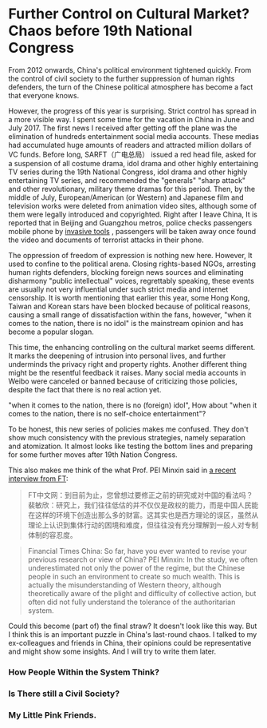 # Further Control on Cultural Market? Chaos before 19th National Congress

From 2012 onwards, China's political environment tightened quickly. From the control of civil society to the further suppression of human rights defenders, the turn of the Chinese political atmosphere has become a fact that everyone knows.

However, the progress of this year is surprising. Strict control has spread in a more visible way. I spent some time for the vacation in China in June and July 2017. The first news I received after getting off the plane was the elimination of hundreds entertainment social media accounts. These medias had accumulated huge amounts of readers and attracted million dollars of VC funds. Before long, SARFT（广电总局） issued a red head file, asked for a suspension of  all costume drama, idol drama and other highly entertaining TV series during the 19th National Congress, idol drama and other highly entertaining TV series, and recommended the "generals" "sharp attack" and other revolutionary, military theme dramas for this period. Then, by the middle of July, European/American (or Western) and Japanese film and television works were deleted from animation video sites, although some of them were legally introduced and copyrighted. Right after I leave China, It is reported that in Beijing and Guangzhou metros, police checks passengers mobile phone by [invasive tools]() , passengers will be taken away once found the video and documents of terrorist attacks in their phone.

The oppression of freedom of expression is nothing new here. However, It used to confine to the political arena. Closing rights-based NGOs, arresting human rights defenders, blocking foreign news sources and eliminating disharmony "public intellectual" voices, regrettably speaking, these events are usually not very influential under such strict media and internet censorship. It is worth mentioning that earlier this year, some Hong Kong, Taiwan and Korean stars have been blocked because of political reasons, causing a small range of dissatisfaction within the fans, however, "when it comes to the nation, there is no idol" is the mainstream opinion and has become a popular slogan.

This time, the enhancing controlling on the cultural market seems different. It marks the deepening of intrusion into personal lives, and further underminds the privacy right and property rights. Another different thing might be the resentful feedback it raises. Many social media accounts in Weibo were canceled or banned because of criticizing those policies, despite the fact that there is no real action yet.

 "when it comes to the nation, there is no (foreign) idol", How about "when it comes to the nation, there is no self-choice entertainment"?
 
To be honest, this new series of policies makes me confused. They don't show much consistency with the previous strategies, namely separation and atomization. It almost looks like testing the bottom lines and preparing for some further moves after 19th Nation Congress.

This also makes me think of the what Prof. PEI Minxin said in [a recent interview from FT](http://www.ftchinese.com/story/001073404?full=y):

> FT中文网：到目前为止，您曾想过要修正之前的研究或对中国的看法吗？
> 裴敏欣：研究上，我们往往低估的并不仅仅是政权的能力，而是中国人民能在这样的环境下创造出那么多的财富。这其实也是西方理论的误区，虽然从理论上认识到集体行动的困境和难度，但往往没有充分理解到一般人对专制体制的容忍度。

> Financial Times China: So far, have you ever wanted to revise your previous research or view of China?
> PEI Minxin: In the study, we often underestimated not only the power of the regime, but the Chinese people in such an environment to create so much wealth.
> This is actually the misunderstanding of Western theory, although theoretically aware of the plight and difficulty of collective action, but often did not fully understand the tolerance of the authoritarian system.

Could this become (part of) the final straw? It doesn't look like this way. But I think this is an important puzzle in China's last-round chaos. I talked to my ex-colleagues and friends in China, their opinions could be representative and might show some insights. And I will try to write them later.


### How People Within the System Think?

### Is There still a Civil Society?

### My Little Pink Friends.


